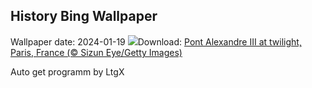 ## History Bing Wallpaper
Wallpaper date: 2024-01-19
![](https://www.bing.com/th?id=OHR.ParisBridge_EN-US1771484789_UHD.jpg&w=1000)Download: [Pont Alexandre III at twilight, Paris, France (© Sizun Eye/Getty Images)](https://www.bing.com/th?id=OHR.ParisBridge_EN-US1771484789_UHD.jpg)

Auto get programm by LtgX

